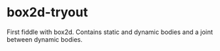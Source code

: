 box2d-tryout
============

First fiddle with box2d. Contains static and dynamic bodies and a joint between dynamic bodies.
